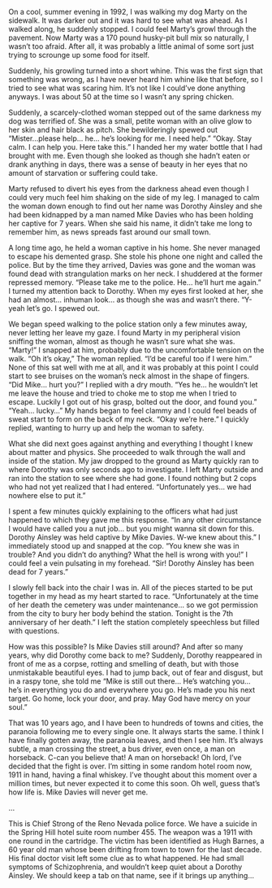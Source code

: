 On a cool, summer evening in 1992, I was walking my dog Marty on the sidewalk. It was darker out and it was hard to see what was ahead. As I walked along, he suddenly stopped. I could feel Marty’s growl through the pavement. Now Marty was a 170 pound husky-pit bull mix so naturally, I wasn’t too afraid. After all, it was probably a little animal of some sort just trying to scrounge up some food for itself. 

Suddenly, his growling turned into a short whine. This was the first sign that something was wrong, as I have never heard him whine like that before, so I tried to see what was scaring him. It’s not like I could’ve done anything anyways. I was about 50 at the time so I wasn’t any spring chicken. 

Suddenly, a scarcely-clothed woman stepped out of the same darkness my dog was terrified of. She was a small, petite woman with an olive glow to her skin and hair black as pitch. She bewilderingly spewed out “Mister...please help... he... he’s looking for me. I need help.” “Okay. Stay calm. I can help you. Here take this.” I handed her my water bottle that I had brought with me. Even though she looked as though she hadn’t eaten or drank anything in days, there was a sense of beauty in her eyes that no amount of starvation or suffering could take. 

Marty refused to divert his eyes from the darkness ahead even though I could very much feel him shaking on the side of my leg. I managed to calm the woman down enough to find out her name was Dorothy Ainsley and she had been kidnapped by a man named Mike Davies who has been holding her captive for 7 years. When she said his name, it didn’t take me long to remember him, as news spreads fast around our small town. 

A long time ago, he held a woman captive in his home. She never managed to escape his demented grasp. She stole his phone one night and called the police. But by the time they arrived, Davies was gone and the woman was found dead with strangulation marks on her neck. I shuddered at the former repressed memory. “Please take me to the police. He… he’ll hurt me again.” I turned my attention back to Dorothy. When my eyes first looked at her, she had an almost… inhuman look… as though she was and wasn’t there. “Y-yeah let’s go. I spewed out. 

We began speed walking to the police station only a few minutes away, never letting her leave my gaze. I found Marty in my peripheral vision sniffing the woman, almost as though he wasn’t sure what she was. “Marty!” I snapped at him, probably due to the uncomfortable tension on the walk. “Oh it’s okay,” The woman replied. “I’d be careful too if I were him.” None of this sat well with me at all, and it was probably at this point I could start to see bruises on the woman’s neck almost in the shape of fingers. “Did Mike… hurt you?” I replied with a dry mouth. “Yes he… he wouldn’t let me leave the house and tried to choke me to stop me when I tried to escape. Luckily I got out of his grasp, bolted out the door, and found you.” “Yeah… lucky…” My hands began to feel clammy and I could feel beads of sweat start to form on the back of my neck. “Okay we’re here.” I quickly replied, wanting to hurry up and help the woman to safety. 

What she did next goes against anything and everything I thought I knew about matter and physics. She proceeded to walk through the wall and inside of the station. My jaw dropped to the ground as Marty quickly ran to where Dorothy was only seconds ago to investigate. I left Marty outside and ran into the station to see where she had gone. I found nothing but 2 cops who had not yet realized that I had entered. “Unfortunately yes… we had nowhere else to put it.” 

I spent a few minutes quickly explaining to the officers what had just happened to which they gave me this response. “In any other circumstance I would have called you a nut job… but you might wanna sit down for this. Dorothy Ainsley was held captive by Mike Davies. W-we knew about this.” I immediately stood up and snapped at the cop. “You knew she was in trouble? And you didn’t do anything? What the hell is wrong with you!” I could feel a vein pulsating in my forehead. “Sir! Dorothy Ainsley has been dead for 7 years.” 

I slowly fell back into the chair I was in. All of the pieces started to be put together in my head as my heart started to race. “Unfortunately at the time of her death the cemetery was under maintenance… so we got permission from the city to bury her body behind the station. Tonight is the 7th anniversary of her death.” I left the station completely speechless but filled with questions. 

How was this possible? Is Mike Davies still around? And after so many years, why did Dorothy come back to me? Suddenly, Dorothy reappeared in front of me as a corpse, rotting and smelling of death, but with those unmistakable beautiful eyes. I had to jump back, out of fear and disgust, but in a raspy tone, she told me “Mike is still out there… He’s watching you… he’s in everything you do and everywhere you go. He’s made you his next target. Go home, lock your door, and pray. May God have mercy on your soul.” 

That was 10 years ago, and I have been to hundreds of towns and cities, the paranoia following me to every single one. It always starts the same. I think I have finally gotten away, the paranoia leaves, and then I see him. It’s always subtle, a man crossing the street, a bus driver, even once, a man on horseback. C-can you believe that! A man on horseback! Oh lord, I’ve decided that the fight is over. I’m sitting in some random hotel room now, 1911 in hand, having a final whiskey. I’ve thought about this moment over a million times, but never expected it to come this soon. Oh well, guess that’s how life is. Mike Davies will never get me. 

…

This is Chief Strong of the Reno Nevada police force. We have a suicide in the Spring Hill hotel suite room number 455. The weapon was a 1911 with one round in the cartridge. The victim has been identified as Hugh Barnes, a 60 year old man whose been drifting from town to town for the last decade. His final doctor visit left some clue as to what happened. He had small symptoms of Schizophrenia, and wouldn’t keep quiet about a Dorothy Ainsley. We should keep a tab on that name, see if it brings up anything…